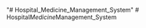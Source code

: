 "# Hospital_Medicine_Management_System" 
#   H o s p i t a l _ M e d i c i n e _ M a n a g e m e n t _ S y s t e m  
 